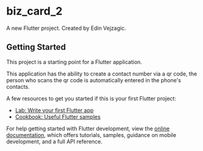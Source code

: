 # biz_card_2

A new Flutter project. Created by Edin Vejzagic.  

## Getting Started

This project is a starting point for a Flutter application.

This application has the ability to create a contact number via a qr code,
the person who scans the qr code is automatically entered in the phone's contacts.


A few resources to get you started if this is your first Flutter project:

- [Lab: Write your first Flutter app](https://docs.flutter.dev/get-started/codelab)
- [Cookbook: Useful Flutter samples](https://docs.flutter.dev/cookbook)

For help getting started with Flutter development, view the
[online documentation](https://docs.flutter.dev/), which offers tutorials,
samples, guidance on mobile development, and a full API reference.
